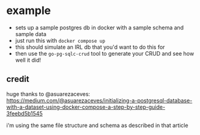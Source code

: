 # example

- sets up a sample postgres db in docker with a sample schema and sample data
- just run this with `docker compose up`
- this should simulate an IRL db that you'd want to do this for
- then use the `go-pg-sqlc-crud` tool to generate your CRUD and see how well it did!

## credit

huge thanks to @asuarezaceves: <https://medium.com/@asuarezaceves/initializing-a-postgresql-database-with-a-dataset-using-docker-compose-a-step-by-step-guide-3feebd5b1545>

i'm using the same file structure and schema as described in that article
